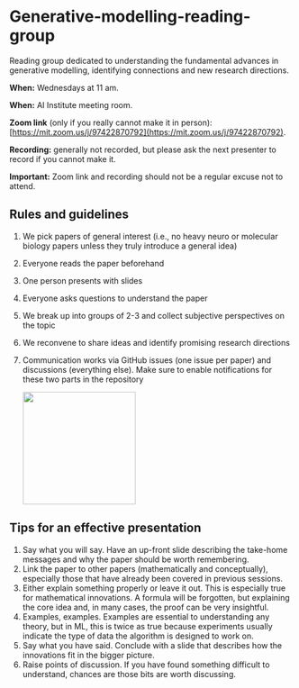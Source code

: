# Generative-modelling-reading-group

Reading group dedicated to understanding the fundamental advances in generative modelling, identifying connections and new research directions.

**When:** Wednesdays at 11 am.

**When:** AI Institute meeting room.

**Zoom link** (only if you really cannot make it in person): [https://mit.zoom.us/j/97422870792](https://mit.zoom.us/j/97422870792).

**Recording:** generally not recorded, but please ask the next presenter to record if you cannot make it.

**Important:** Zoom link and recording should not be a regular excuse not to attend.

## Rules and guidelines

1) We pick papers of general interest (i.e., no heavy neuro or molecular biology papers unless they truly introduce a general idea)
2) Everyone reads the paper beforehand
3) One person presents with slides
5) Everyone asks questions to understand the paper
6) We break up into groups of 2-3 and collect subjective perspectives on the topic
7) We reconvene to share ideas and identify promising research directions
8) Communication works via GitHub issues (one issue per paper) and discussions (everything else). Make sure to enable notifications for these two parts in the repository

   <img src="https://github.com/user-attachments/assets/574d7399-778f-40de-8f0b-911d7818082a" width="200">
   


## Tips for an effective presentation

1) Say what you will say. Have an up-front slide describing the take-home messages and why the paper should be worth remembering.
2) Link the paper to other papers (mathematically and conceptually), especially those that have already been covered in previous sessions.
3) Either explain something properly or leave it out. This is especially true for mathematical innovations. A formula will be forgotten, but explaining the core idea and, in many cases, the proof can be very insightful.
4) Examples, examples. Examples are essential to understanding any theory, but in ML, this is twice as true because experiments usually indicate the type of data the algorithm is designed to work on.
5) Say what you have said. Conclude with a slide that describes how the innovations fit in the bigger picture.
6) Raise points of discussion. If you have found something difficult to understand, chances are those bits are worth discussing.

